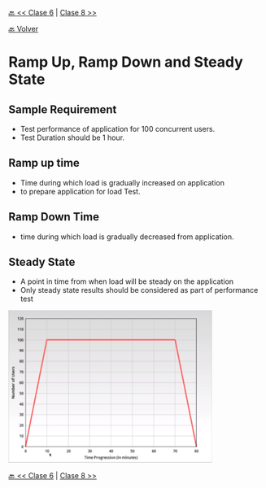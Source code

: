 [🔙 << Clase 6](../06_Class/06_Class.md) | [Clase 8 >>](../08_Class/08_Class.md)

[🔙 Volver](../README.md)


# Ramp Up, Ramp Down and Steady State
## Sample Requirement
- Test performance of application for 100 concurrent users.
- Test Duration should be 1 hour.

## Ramp up time
- Time during which load is gradually increased on application
- to prepare application for load Test.

## Ramp Down Time
- time during which load is gradually decreased from application.
## Steady State
- A point in time from when load will be steady on the application
- Only steady state results should be considered as part of performance test

<img src="../assets/RampGraph.png" alt="Difference" width="400" height="300">


[🔙 << Clase 6](../06_Class/06_Class.md) | [Clase 8 >>](../08_Class/08_Class.md)
